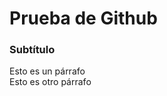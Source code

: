 <div aling="center">
  
<h1>Prueba de Github</h1>
<h3>Subtítulo</h3>
Esto es un párrafo
</div>
Esto es otro párrafo


